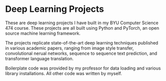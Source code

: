# Deep Learning Projects
These are deep learning projects I have built in my BYU Computer Science 474 course. These projects are all built using Python and PyTorch, an open source machine learning framework.

The projects replicate state-of-the-art deep learning techniques published in various academic papers, ranging from image style transfer, convolutional nerual networks, sequence to sequence text prediction, and transformer language translation.

Boilerplate code was provided by my professor for data loading and various library installations. All other code was written by myself.


